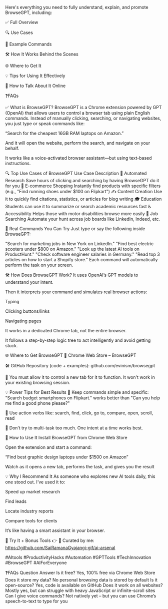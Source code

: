 Here's everything you need to fully understand, explain, and promote BrowseGPT, including:

✅ Full Overview

🔍 Use Cases

🧪 Example Commands

🛠 How It Works Behind the Scenes

🌐 Where to Get It

💡 Tips for Using It Effectively

📣 How to Talk About It Online

❓FAQs

✅ What is BrowseGPT?
BrowseGPT is a Chrome extension powered by GPT (OpenAI) that allows users to control a browser tab using plain English commands. Instead of manually clicking, searching, or navigating websites, you just type or speak commands like:

“Search for the cheapest 16GB RAM laptops on Amazon.”

And it will open the website, perform the search, and navigate on your behalf.

It works like a voice-activated browser assistant—but using text-based instructions.

🔍 Top Use Cases of BrowseGPT
Use Case	Description
🔎 Automated Research	Save hours of clicking and searching by having BrowseGPT do it for you
🛒 E-commerce Shopping	Instantly find products with specific filters (e.g., "Find running shoes under $100 on Flipkart")
✍️ Content Creation	Use it to quickly find citations, statistics, or articles for blog writing
🎓 Education	Students can use it to summarize or search academic resources fast
♿ Accessibility	Helps those with motor disabilities browse more easily
💼 Job Searching	Automate your hunt across job boards like LinkedIn, Indeed, etc.

🧪 Real Commands You Can Try
Just type or say the following inside BrowseGPT:

"Search for marketing jobs in New York on LinkedIn."
"Find best electric scooters under $800 on Amazon."
"Look up the latest AI tools on ProductHunt."
"Check software engineer salaries in Germany."
"Read top 3 articles on how to start a Shopify store."
Each command will automatically perform the task on your screen.

🛠 How Does BrowseGPT Work?
It uses OpenAI’s GPT models to understand your intent.

Then it interprets your command and simulates real browser actions:

Typing

Clicking buttons/links

Navigating pages

It works in a dedicated Chrome tab, not the entire browser.

It follows a step-by-step logic tree to act intelligently and avoid getting stuck.

🌐 Where to Get BrowseGPT
🔗 Chrome Web Store – BrowseGPT

🛠 GitHub Repository (code + examples): github.com/evinism/browsegpt

💬 You must allow it to control a new tab for it to function. It won't work in your existing browsing session.

💡 Power Tips for Best Results
🔁 Keep commands simple and specific:
"Search budget smartphones on Flipkart." works better than "Can you help me find a good phone please?"

🧠 Use action verbs like:
search, find, click, go to, compare, open, scroll, read

📁 Don’t try to multi-task too much. One intent at a time works best.

🧪 How to Use It
Install BrowseGPT from Chrome Web Store

Open the extension and start a command:

“Find best graphic design laptops under $1500 on Amazon”

Watch as it opens a new tab, performs the task, and gives you the result

💡 Why I Recommend It
As someone who explores new AI tools daily, this one stood out. I’ve used it to:

Speed up market research

Find leads

Locate industry reports

Compare tools for clients

It’s like having a smart assistant in your browser.

🔗 Try It + Bonus Tools
👉 
💼 Curated by me: https://github.com/SaiRamanaGyajangi-gif/ai-arsenal

#AItools #ProductivityHacks #Automation #GPTTools #TechInnovation #BrowseGPT #AIForEveryone

❓FAQs
Question	Answer
Is it free?	Yes, 100% free via Chrome Web Store
Does it store my data?	No personal browsing data is stored by default
Is it open-source?	Yes, code is available on GitHub
Does it work on all websites?	Mostly yes, but can struggle with heavy JavaScript or infinite-scroll sites
Can I give voice commands?	Not natively yet – but you can use Chrome’s speech-to-text to type for you
